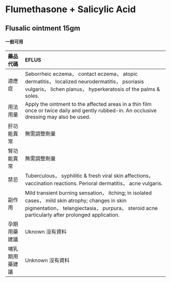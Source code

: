 # Flumethasone + Salicylic Acid

## Flusalic ointment 15gm

#### 一般可用

| 藥品代碼       | EFLUS                                                                                                                                                                                               |
|:---------------|:----------------------------------------------------------------------------------------------------------------------------------------------------------------------------------------------------|
| 適應症         | Seborrheic eczema， contact eczema， atopic dermatitis， localized neurodermatitis， psoriasis vulgaris， lichen planus， hyperkeratosis of the palms & soles.                                      |
| 用法用量       | Apply the ointment to the affected areas in a thin film once or twice daily and gently rubbed-in. An occlusive dressing may also be used.                                                           |
| 肝功能異常     | 無需調整劑量                                                                                                                                                                                        |
| 腎功能異常     | 無需調整劑量                                                                                                                                                                                        |
| 禁忌           | Tuberculous， syphilitic & fresh viral skin affections， vaccination reactions. Perioral dermatitis， acne vulgaris.                                                                                |
| 副作用         | Mild transient burning sensation， itching; in isolated cases， mild skin atrophy; changes in skin pigmentation， telangiectasia， purpura， steroid acne particularly after prolonged application. |
| 孕期用藥建議   | Uknown 沒有資料                                                                                                                                                                                     |
| 哺乳期用藥建議 | Unknown 沒有資料                                                                                                                                                                                    |

